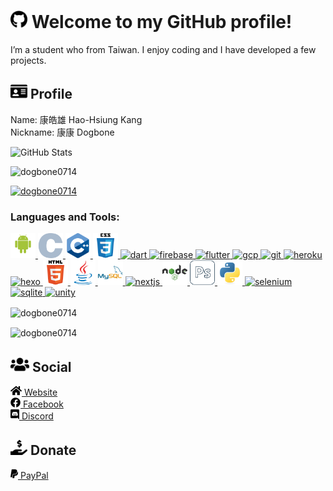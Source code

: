 # <img src="https://raw.githubusercontent.com/Dogbone0714/Dogbone0714/master/images/svg/github-brands.svg" height="28px" alt="GitHub"> Welcome to my GitHub profile!
I’m a student who from Taiwan. I enjoy coding and I have developed a few projects.

## <img src="https://raw.githubusercontent.com/Dogbone0714/Dogbone0714/master/images/svg/profile/id-card-solid.svg" height="24px" alt="Profile"> Profile
Name: 康皓雄 Hao-Hsiung Kang
<br>
Nickname: 康康 Dogbone

<img src="https://github-readme-stats.vercel.app/api?username=Dogbone0714&show_icons=true&title_color=fff&icon_color=79ff97&text_color=9f9f9f&bg_color=151515" alt="GitHub Stats">

<p align="left"> <img src="https://komarev.com/ghpvc/?username=dogbone0714&label=Profile%20views&color=0e75b6&style=flat" alt="dogbone0714" /> </p>

<p align="left"> <a href="https://github.com/ryo-ma/github-profile-trophy"><img src="https://github-profile-trophy.vercel.app/?username=dogbone0714" alt="dogbone0714" /></a> </p>


<h3 align="left">Languages and Tools:</h3>
<p align="left"> <a href="https://developer.android.com" target="_blank"> <img src="https://raw.githubusercontent.com/devicons/devicon/master/icons/android/android-original-wordmark.svg" alt="android" width="40" height="40"/> </a> <a href="https://www.cprogramming.com/" target="_blank"> <img src="https://raw.githubusercontent.com/devicons/devicon/master/icons/c/c-original.svg" alt="c" width="40" height="40"/> </a> <a href="https://www.w3schools.com/cpp/" target="_blank"> <img src="https://raw.githubusercontent.com/devicons/devicon/master/icons/cplusplus/cplusplus-original.svg" alt="cplusplus" width="40" height="40"/> </a> <a href="https://www.w3schools.com/css/" target="_blank"> <img src="https://raw.githubusercontent.com/devicons/devicon/master/icons/css3/css3-original-wordmark.svg" alt="css3" width="40" height="40"/> </a> <a href="https://dart.dev" target="_blank"> <img src="https://www.vectorlogo.zone/logos/dartlang/dartlang-icon.svg" alt="dart" width="40" height="40"/> </a> <a href="https://firebase.google.com/" target="_blank"> <img src="https://www.vectorlogo.zone/logos/firebase/firebase-icon.svg" alt="firebase" width="40" height="40"/> </a> <a href="https://flutter.dev" target="_blank"> <img src="https://www.vectorlogo.zone/logos/flutterio/flutterio-icon.svg" alt="flutter" width="40" height="40"/> </a> <a href="https://cloud.google.com" target="_blank"> <img src="https://www.vectorlogo.zone/logos/google_cloud/google_cloud-icon.svg" alt="gcp" width="40" height="40"/> </a> <a href="https://git-scm.com/" target="_blank"> <img src="https://www.vectorlogo.zone/logos/git-scm/git-scm-icon.svg" alt="git" width="40" height="40"/> </a> <a href="https://heroku.com" target="_blank"> <img src="https://www.vectorlogo.zone/logos/heroku/heroku-icon.svg" alt="heroku" width="40" height="40"/> </a> <a href="hexo.io/" target="_blank"> <img src="https://www.vectorlogo.zone/logos/hexoio/hexoio-icon.svg" alt="hexo" width="40" height="40"/> </a> <a href="https://www.w3.org/html/" target="_blank"> <img src="https://raw.githubusercontent.com/devicons/devicon/master/icons/html5/html5-original-wordmark.svg" alt="html5" width="40" height="40"/> </a> <a href="https://www.java.com" target="_blank"> <img src="https://raw.githubusercontent.com/devicons/devicon/master/icons/java/java-original.svg" alt="java" width="40" height="40"/> </a> <a href="https://www.mysql.com/" target="_blank"> <img src="https://raw.githubusercontent.com/devicons/devicon/master/icons/mysql/mysql-original-wordmark.svg" alt="mysql" width="40" height="40"/> </a> <a href="https://nextjs.org/" target="_blank"> <img src="https://cdn.worldvectorlogo.com/logos/nextjs-3.svg" alt="nextjs" width="40" height="40"/> </a> <a href="https://nodejs.org" target="_blank"> <img src="https://raw.githubusercontent.com/devicons/devicon/master/icons/nodejs/nodejs-original-wordmark.svg" alt="nodejs" width="40" height="40"/> </a> <a href="https://www.photoshop.com/en" target="_blank"> <img src="https://raw.githubusercontent.com/devicons/devicon/master/icons/photoshop/photoshop-line.svg" alt="photoshop" width="40" height="40"/> </a> <a href="https://www.python.org" target="_blank"> <img src="https://raw.githubusercontent.com/devicons/devicon/master/icons/python/python-original.svg" alt="python" width="40" height="40"/> </a> <a href="https://www.selenium.dev" target="_blank"> <img src="https://raw.githubusercontent.com/detain/svg-logos/780f25886640cef088af994181646db2f6b1a3f8/svg/selenium-logo.svg" alt="selenium" width="40" height="40"/> </a> <a href="https://www.sqlite.org/" target="_blank"> <img src="https://www.vectorlogo.zone/logos/sqlite/sqlite-icon.svg" alt="sqlite" width="40" height="40"/> </a> <a href="https://unity.com/" target="_blank"> <img src="https://www.vectorlogo.zone/logos/unity3d/unity3d-icon.svg" alt="unity" width="40" height="40"/> </a> </p>

<p><img align="center" src="https://github-readme-stats.vercel.app/api/top-langs?username=dogbone0714&show_icons=true&locale=en&layout=compact" alt="dogbone0714" /></p>

<p><img align="center" src="https://github-readme-streak-stats.herokuapp.com/?user=dogbone0714&" alt="dogbone0714" /></p>

## <img src="https://raw.githubusercontent.com/Dogbone0714/Dogbone0714/master/images/svg/social/users-solid.svg" height="24px" alt="Social"> Social
<a href="https://thssa.nctu.me/">
  <img src="https://raw.githubusercontent.com/Dogbone0714/Dogbone0714/master/images/svg/social/home-solid.svg" height="16px" alt="Website"> Website
</a>
<br>
<a href="https://www.facebook.com/Dogbone0714">
  <img src="https://raw.githubusercontent.com/Dogbone0714/Dogbone0714/master/images/svg/social/facebook-brands.svg" height="16px" alt="Facebook"> Facebook
</a>
<br>
<a href="https://twitter.com/Dogbone0714">
  <a href="https://discord.gg/BXHtxvG">
  <img src="https://raw.githubusercontent.com/Dogbone0714/Dogbone0714/master/images/svg/social/discord-brands.svg" height="16px" alt="Discord"> Discord
</a>
  
## <img src="https://raw.githubusercontent.com/Dogbone0714/Dogbone0714/master/images/svg/donate/hand-holding-usd-solid.svg" height="24px" alt="Donate"> Donate

<a href="https://www.paypal.me/Dogbone0714">
  <img src="https://raw.githubusercontent.com/Dogbone0714/Dogbone0714/master/images/svg/donate/paypal-brands.svg" height="16px" alt="PayPal"> PayPal
</a>
